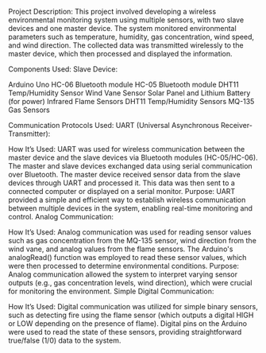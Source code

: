 Project Description:
This project involved developing a wireless environmental monitoring system using multiple sensors, with two slave devices and one master device. The system monitored environmental parameters such as temperature, humidity, gas concentration, wind speed, and wind direction. The collected data was transmitted wirelessly to the master device, which then processed and displayed the information.

Components Used:
Slave Device:

Arduino Uno
HC-06 Bluetooth module
HC-05 Bluetooth module
DHT11 Temp/Humidity Sensor
Wind Vane Sensor
Solar Panel and Lithium Battery (for power)
Infrared Flame Sensors
DHT11 Temp/Humidity Sensors
MQ-135 Gas Sensors

Communication Protocols Used:
UART (Universal Asynchronous Receiver-Transmitter):

How It’s Used:
UART was used for wireless communication between the master device and the slave devices via Bluetooth modules (HC-05/HC-06). The master and slave devices exchanged data using serial communication over Bluetooth.
The master device received sensor data from the slave devices through UART and processed it. This data was then sent to a connected computer or displayed on a serial monitor.
Purpose:
UART provided a simple and efficient way to establish wireless communication between multiple devices in the system, enabling real-time monitoring and control.
Analog Communication:

How It’s Used:
Analog communication was used for reading sensor values such as gas concentration from the MQ-135 sensor, wind direction from the wind vane, and analog values from the flame sensors. The Arduino's analogRead() function was employed to read these sensor values, which were then processed to determine environmental conditions.
Purpose:
Analog communication allowed the system to interpret varying sensor outputs (e.g., gas concentration levels, wind direction), which were crucial for monitoring the environment.
Simple Digital Communication:

How It’s Used:
Digital communication was utilized for simple binary sensors, such as detecting fire using the flame sensor (which outputs a digital HIGH or LOW depending on the presence of flame).
Digital pins on the Arduino were used to read the state of these sensors, providing straightforward true/false (1/0) data to the system.
